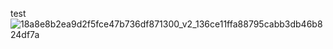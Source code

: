 test![18a8e8b2ea9d2f5fce47b736df871300_v2_136ce11ffa88795cabb3db46b824df7a](https://user-images.githubusercontent.com/130289660/230772065-15dfa9e5-5ac5-402d-aad0-8654d3708f00.jpg)
